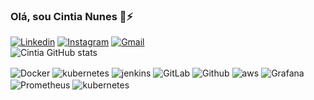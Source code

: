 ### Olá, sou Cintia Nunes 👋⚡

[![Linkedin](https://img.shields.io/badge/LinkedIn-0077B5?style=for-the-badge&logo=linkedin&logoColor=white)](https://www.linkedin.com/in/cintia-nunes-telecomunicacoes/)
[![Instagram](https://img.shields.io/badge/Instagram-E4405F?style=for-the-badge&logo=instagram&logoColor=white)](https://www.instagram.com/cintiaan_/)
[![Gmail](https://img.shields.io/badge/Gmail-D14836?style=for-the-badge&logo=gmail&logoColor=white)](nunescintia06@gmail.com)</br>
![Cintia GitHub stats](https://github-readme-stats.vercel.app/api?username=ccintianunes&show_icons=true&theme=synthwave) 
<div style="display: inline_block">
  <img align="center" alt="Docker" src="https://img.shields.io/badge/docker-%230db7ed.svg?style=for-the-badge&logo=docker&logoColor=white" />
 <img align="center" alt="kubernetes" src="https://img.shields.io/badge/kubernetes-%23326ce5.svg?style=for-the-badge&logo=kubernetes&logoColor=white" />
<img align="center" alt="jenkins" src="https://img.shields.io/badge/Jenkins-D24939?style=for-the-badge&logo=Jenkins&logoColor=white" />
<img align="center" alt="GitLab" src="https://img.shields.io/badge/GitLab-330F63?style=for-the-badge&logo=gitlab&logoColor=white" />
<img align="center" alt="Github" src="https://img.shields.io/badge/GIT-E44C30?style=for-the-badge&logo=git&logoColor=white" />
  <img align="center" alt="aws" src="https://img.shields.io/badge/Amazon_AWS-FF9900?style=for-the-badge&logo=amazonaws&logoColor=white" /> 
  <img align="center" alt="Grafana" src="https://img.shields.io/badge/grafana-%23F46800.svg?style=for-the-badge&logo=grafana&logoColor=whit" />
<img align="center" alt="Prometheus" src="https://img.shields.io/badge/Prometheus-E6522C?style=for-the-badge&logo=Prometheus&logoColor=white" />
 <img align="center" alt="kubernetes" 
  <img align="center" alt="Ansible" src="https://img.shields.io/badge/ansible-%231A1918.svg?style=for-the-badge&logo=ansible&logoColor=white" />

  
</div>
